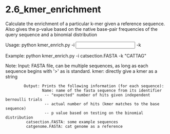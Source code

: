 # 2.6_kmer_enrichment
Calculate the enrichment of a particular k-mer given a reference sequence. Also gives the p-value based on the native base-pair frequencies of the query sequence and a binomial distribution 

Usage:      python kmer_enrich.py -i <input FASTA file> -k <kmer as a string>

Example:    python kmer_enrich.py -i catsection.FASTA -k "CATTAG"

Note:       Input: FASTA file, can be multiple sequences, as long as each sequence begins with '>' as is standard. 
                    kmer: directly give a kmer as a string
  
            Output: Prints the following information (for each sequence):
                    Name: name of the fasta sequence from its identifier
                     -- "expected" number of hits given independent bernoulli trials 
                     -- actual number of hits (kmer matches to the base sequence)
                     -- p value based on testing on the binomial distribution
             catsection.FASTA: some example sequences
             catgenome.FASTA: cat genome as a reference
